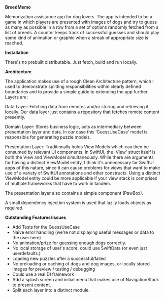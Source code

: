 **BreedMemo**

Memorization assistance app for dog lovers. The app is intended to be a game in which players are presented with images of dogs and try to guess as many as possible in a row from a set of options randomly fetched from a list of breeds. A counter keeps track of successful guesses and should play some kind of animation or graphic when a streak of appropriate size is reached.

**Installation**

There's no prebuilt distributable. Just fetch, build and run locally.

**Architecture**

The application makes use of a rough Clean Architecture pattern, which I used to demonstrate splitting responsibilities within clearly defined boundaries and to provide a simple guide to extending the app further. Layers are:

Data Layer: Fetching data from remotes and/or storing and retrieving it locally. Our data layer just contains a repository that fetches remote content presently.

Domain Layer: Stores business logic, acts as intermediary between presentation layer and data. In our case this 'GuessUseCase' model is responsible for generating puzzle models.

Presentation Layer: Traditionally holds View Models which can then be consumed by relevant UI components. In SwiftUI, the 'View' struct itself is both the View and ViewModel simultaneously. While there are arguments for having a distinct ViewModel entity, I think it's unnecessary for SwiftUI apps of this nature, since it can cause problems for views that want to make use of a variety of SwiftUI annotations and other constructs. Using a distinct ViewModel entity could be more applicable if your view stack is comprised of multiple frameworks that have to work in tandem.

The presentation layer also contains a simple component (PawBox).

A small dependency injection system is used that lazily loads objects as required.

**Outstanding Features/Issues**

- Add Tests for the GuessUseCase
- Naive error handling (we're not displaying useful messages or data to the user here)
- No animation/prize for guessing enough dogs correctly.
- No local storage of user's score, could use SwiftData (or even just userdefaults.)
- Loading new puzzles after a successful/failed
- No preloading or caching of dogs and dog images, or locally stored images for preview / testing / debugging
- Could use a real DI framework
- Add a splash screen and initial menu that makes use of NavigationStack to present content.
- Split each layer into a distinct module.
